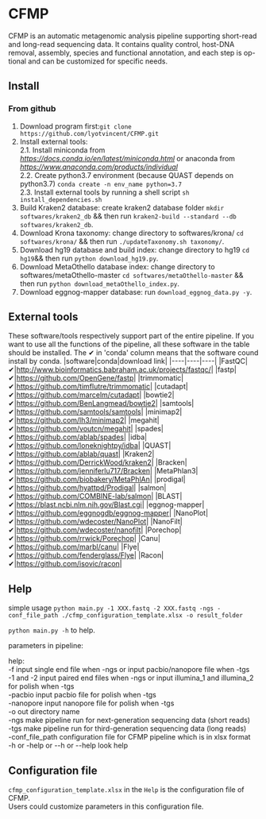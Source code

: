 # CFMP
CFMP is an automatic metagenomic analysis pipeline supporting short-read and long-read sequencing data. It contains quality control, host-DNA removal, assembly, species and functional annotation, and each step is op-tional and can be customized for specific needs.

## Install 

### From github

1. Download program first:```git clone https://github.com/lyotvincent/CFMP.git```
2. Install external tools:  
2.1. Install miniconda from *https://docs.conda.io/en/latest/miniconda.html* or anaconda from *https://www.anaconda.com/products/individual*  
2.2. Create python3.7 environment (because QUAST depends on python3.7) ```conda create -n env_name python=3.7```   
2.3. Install external tools by running a shell script ```sh install_dependencies.sh```  
3. Build Kraken2 database: create kraken2 database folder ```mkdir softwares/kraken2_db``` && then run ```kraken2-build --standard --db softwares/kraken2_db```.
4. Download Krona taxonomy: change directory to softwares/krona/ ```cd softwares/krona/``` && then run ```./updateTaxonomy.sh taxonomy/```.  
5. Download hg19 database and build index: change directory to hg19 ```cd hg19```&& then run ```python download_hg19.py```.   
6. Download MetaOthello database index: change directory to softwares/metaOthello-master ```cd softwares/metaOthello-master``` && then run ```python download_metaOthello_index.py```.  
7. Download eggnog-mapper database: run ```download_eggnog_data.py -y```.  

## External tools
These software/tools respectively support part of the entire pipeline. If you want to use all the functions of the pipeline, all these software in the table should be installed.
The ✔ in 'conda' column means that the software cound install by conda.
|software|conda|download link|
|----|----|----|
|FastQC|✔|<http://www.bioinformatics.babraham.ac.uk/projects/fastqc/>|
|fastp|✔|<https://github.com/OpenGene/fastp>|
|trimmomatic|✔|<https://github.com/timflutre/trimmomatic>|
|cutadapt|✔|<https://github.com/marcelm/cutadapt>|
|bowtie2|✔|<https://github.com/BenLangmead/bowtie2>|
|samtools|✔|<https://github.com/samtools/samtools>|
|minimap2|✔|<https://github.com/lh3/minimap2>|
|megahit|✔|<https://github.com/voutcn/megahit>|
|spades|✔|<https://github.com/ablab/spades>|
|idba|✔|<https://github.com/loneknightpy/idba>|
|QUAST|✔|<https://github.com/ablab/quast>|
|Kraken2|✔|<https://github.com/DerrickWood/kraken2>|
|Bracken|✔|<https://github.com/jenniferlu717/Bracken>|
|MetaPhlan3|✔|<https://github.com/biobakery/MetaPhlAn>|
|prodigal|✔|<https://github.com/hyattpd/Prodigal>|
|salmon|✔|<https://github.com/COMBINE-lab/salmon>|
|BLAST|✔|<https://blast.ncbi.nlm.nih.gov/Blast.cgi>|
|eggnog-mapper|✔|<https://github.com/eggnogdb/eggnog-mapper>|
|NanoPlot|✔|<https://github.com/wdecoster/NanoPlot>|
|NanoFilt|✔|<https://github.com/wdecoster/nanofilt>|
|Porechop|✔|<https://github.com/rrwick/Porechop>|
|Canu|✔|<https://github.com/marbl/canu>|
|Flye|✔|<https://github.com/fenderglass/Flye>|
|Racon|✔|<https://github.com/isovic/racon>|

## Help
simple usage
```python main.py -1 XXX.fastq -2 XXX.fastq -ngs -conf_file_path ./cfmp_configuration_template.xlsx -o result_folder```  

```python main.py -h``` to help.  

parameters in pipeline:  

help:  
-f input single end file when -ngs or input pacbio/nanopore file when -tgs  
-1 and -2 input paired end files when -ngs or input illumina_1 and illumina_2 for polish when -tgs  
-pacbio input pacbio file for polish when -tgs  
-nanopore input nanopore file for polish when -tgs  
-o out directory name  
-ngs make pipeline run for next-generation sequencing data (short reads)  
-tgs make pipeline run for third-generation sequencing data (long reads)  
-conf_file_path configuration file for CFMP pipeline which is in xlsx format  
-h or -help or --h or --help look help  

## Configuration file

```cfmp_configuration_template.xlsx``` in the ```Help``` is the configuration file of CFMP.  
Users could customize parameters in this configuration file.  
